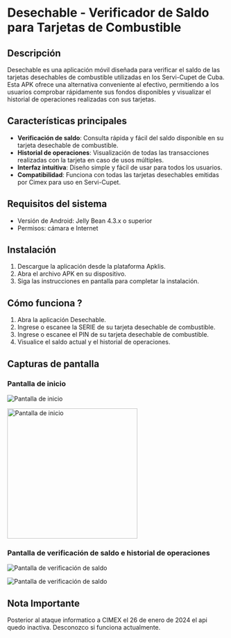 # Desechable - Verificador de Saldo para Tarjetas de Combustible

## Descripción

Desechable es una aplicación móvil diseñada para verificar el saldo de las tarjetas desechables de combustible utilizadas en los Servi-Cupet de Cuba. Esta APK ofrece una alternativa conveniente al efectivo, permitiendo a los usuarios comprobar rápidamente sus fondos disponibles y visualizar el historial de operaciones realizadas con sus tarjetas.

## Características principales

- **Verificación de saldo**: Consulta rápida y fácil del saldo disponible en su tarjeta desechable de combustible.
- **Historial de operaciones**: Visualización de todas las transacciones realizadas con la tarjeta en caso de usos múltiples.
- **Interfaz intuitiva**: Diseño simple y fácil de usar para todos los usuarios.
- **Compatibilidad**: Funciona con todas las tarjetas desechables emitidas por Cimex para uso en Servi-Cupet.

## Requisitos del sistema

- Versión de Android: Jelly Bean 4.3.x o superior
- Permisos: cámara e Internet

## Instalación

1. Descargue la aplicación desde la plataforma Apklis.
2. Abra el archivo APK en su dispositivo.
3. Siga las instrucciones en pantalla para completar la instalación.

## Cómo funciona ?

1. Abra la aplicación Desechable.
2. Ingrese o escanee la SERIE de su tarjeta desechable de combustible.
3. Ingrese o escanee el PIN de su tarjeta desechable de combustible.
4. Visualice el saldo actual y el historial de operaciones.


## Capturas de pantalla

### Pantalla de inicio
![Pantalla de inicio](https://media.licdn.com/dms/image/v2/D4E2DAQFzqZvyxWSGnQ/profile-treasury-image-shrink_1920_1920/profile-treasury-image-shrink_1920_1920/0/1728498672153?e=1741024800&v=beta&t=sF9krFtx4DGoWYFHZu_3bARfEQ0FTCZOb-9PktJkKjg)

<img src="https://media.licdn.com/dms/image/v2/D4E2DAQFzqZvyxWSGnQ/profile-treasury-image-shrink_1920_1920/profile-treasury-image-shrink_1920_1920/0/1728498672153?e=1741024800&v=beta&t=sF9krFtx4DGoWYFHZu_3bARfEQ0FTCZOb-9PktJkKjg" width="300" alt="Pantalla de inicio">

### Pantalla de verificación de saldo e historial de operaciones
![Pantalla de verificación de saldo](https://media.licdn.com/dms/image/v2/D4E2DAQF5mxeBE9IdWQ/profile-treasury-image-shrink_1920_1920/profile-treasury-image-shrink_1920_1920/0/1728498685812?e=1741024800&v=beta&t=bMhxJLO09CkPcpqbWvThB4awjrtcFCJcurdKtroqTTE)


![Pantalla de verificación de saldo](https://media.licdn.com/dms/image/v2/D4E2DAQGspiYDF3IrnA/profile-treasury-image-shrink_1920_1920/profile-treasury-image-shrink_1920_1920/0/1728498699371?e=1741024800&v=beta&t=DRU7R1jAdBlpjNzax--EDsFQrw5PlrRw59tvZipEYew)


## Nota Importante

Posterior al ataque informatico a CIMEX el 26 de enero de 2024 el api quedo inactiva. Desconozco si funciona actualmente.

